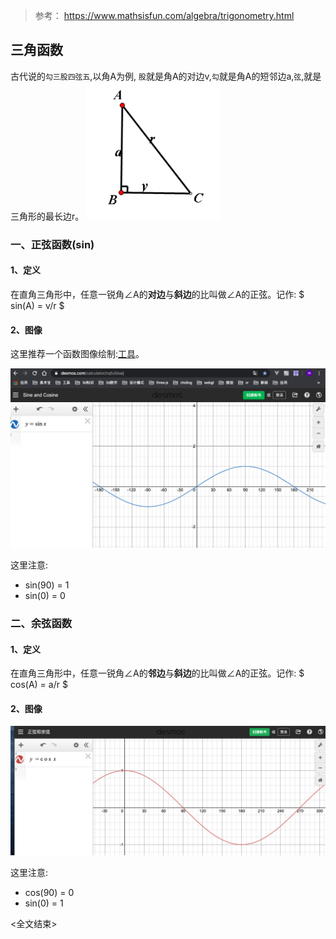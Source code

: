 > 参考：
https://www.mathsisfun.com/algebra/trigonometry.html


## 三角函数
古代说的`勾三股四弦五`,以角A为例, `股`就是角A的对边v,`勾`就是角A的短邻边a,`弦`,就是三角形的最长边r。
<img src="01.png">

### 一、正弦函数(sin)
#### 1、定义
在直角三角形中，任意一锐角∠A的**对边**与**斜边**的比叫做∠A的正弦。记作: $ sin(A) = v/r $

#### 2、图像
这里推荐一个函数图像绘制:[工具](https://www.desmos.com/calculator/nqfu5lxaij)。

<img src="02.png">

这里注意:
- sin(90) = 1
- sin(0) = 0


### 二、余弦函数
#### 1、定义
在直角三角形中，任意一锐角∠A的**邻边**与**斜边**的比叫做∠A的正弦。记作: $ cos(A) = a/r $

#### 2、图像
<img src="03.png">

这里注意:
- cos(90) = 0
- sin(0) = 1

<全文结束>
